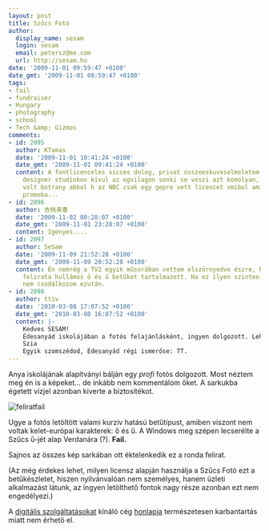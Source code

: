 ```yaml
---
layout: post
title: Szűcs Fotó
author:
  display_name: sesam
  login: sesam
  email: petersz@me.com
  url: http://sesam.hu
date: '2009-11-01 09:59:47 +0100'
date_gmt: '2009-11-01 08:59:47 +0100'
tags:
- fail
- fundraiser
- Hungary
- photography
- school
- Tech &amp; Gizmos
comments:
- id: 2095
  author: KTamas
  date: '2009-11-01 10:41:24 +0100'
  date_gmt: '2009-11-01 09:41:24 +0100'
  content: A fontlicenceles vicces dolog, privat osszeeskuveselmeletem szerint nagy
    designer studiokon kivul az egvilagon senki se veszi azt komolyan, asszem most
    volt botrany abbol h az NBC csak egy gepre vett licencet vmibol amit aztan bevagtak
    promoba...
- id: 2096
  author: 杏桃来春
  date: '2009-11-02 00:28:07 +0100'
  date_gmt: '2009-11-01 23:28:07 +0100'
  content: Igenyes....
- id: 2097
  author: SeSam
  date: '2009-11-09 21:52:28 +0100'
  date_gmt: '2009-11-09 20:52:28 +0100'
  content: Én nemrég a TV2 egyik műsorában vettem elszörnyedve észre, hogy a telefonbeszélgetés
    felirata hullámos ő és ű betűket tartalmazott. Ha ez ilyen szinten is megy, akkor
    nem csodálkozom ezután.
- id: 2098
  author: ttiv
  date: '2010-03-08 17:07:52 +0100'
  date_gmt: '2010-03-08 16:07:52 +0100'
  content: |-
    Kedves SESAM!
    Édesanyád iskolájában a fotós felajánlásként, ingyen dolgozott. Lehet, hogy informatikában nem olyan "vérprofi " mint Te, de jótékonykodott. Bár a felírat tényleg lehetne igényesebb, de Úriember a véleményét nem kiabálja hanem közli az érintettel, segítő szándékkal, ha már "vérprofi". További megfontolandó jelszavak az Édesanyád munkahelyével kapcsolatban: lojalitás, tapintat, segítőkészség. Vitriolos megjegyzéseid pedig a megélhetését érintik.
    Szia
    Egyik szomszédod, Édesanyád régi ismerőse: TT.
---
```


Anya iskolájának alapítványi bálján egy _profi_ fotós dolgozott. Most néztem meg én is a képeket... de inkább nem kommentálom őket. A sarkukba égetett vízjel azonban kiverte a biztosítékot.

![feliratfail](http://img.skitch.com/20091101-r9yy961kaydbyix8ukibjwyay4.jpg)

Ugye a fotós letöltött valami kurzív hatású betűtípust, amiben viszont nem voltak kelet-európai karakterek: ő és ű. A Windows meg szépen lecserélte a Szűcs ű-jét alap Verdanára (?). **Fail.**

Sajnos az összes kép sarkában ott éktelenkedik ez a ronda felirat.

(Az még érdekes lehet, milyen licensz alapján használja a Szűcs Fotó ezt a betűkészletet, hiszen nyilvánvalóan nem személyes, hanem üzleti alkalmazást látunk, az ingyen letölthető fontok nagy része azonban ezt nem engedélyezi.)

A [digitális szolgáltatásokat](http://maps.google.com/maps/place?hq=szűcs+fotó&hnear=szolnok&cid=3649032071763384752) kínáló cég [honlapja](http://www.szucsfoto.hu) természetesen karbantartás miatt nem érhető el.

